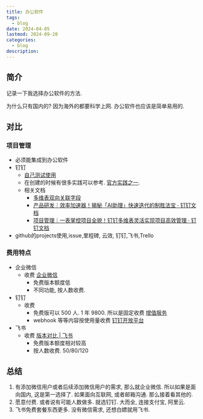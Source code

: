 ```yaml
---
title: 办公软件
tags:
  - blog
date: 2024-04-05
lastmod: 2024-09-20
categories:
  - blog
description: 
---
```


## 简介

记录一下我选择办公软件的方法.

为什么只有国内的? 因为海外的都要科学上网. 办公软件也应该是简单易用的.

## 对比

### 项目管理

- 必须能集成到办公软件
- 钉钉
    - [自己测试使用](https://alidocs.dingtalk.com/i/nodes/6LeBq413JA7Nq7jvtyA4amzBWDOnGvpb?iframeQuery=sheetId%3DkCXkeon%26viewId%3DzwEXzvG)
    - 在创建的时候有很多实践可以参考. [官方实践之一](https://docs.dingtalk.com/i/templates/18e7479c99e9615f6ac2d934db39a6af/overview?utm_medium=dingdoc_doc_plugin_url&utm_source=dingdoc_doc).
    - 相关文档
        - [多维表双向关联字段](https://alidocs.dingtalk.com/i/p/Y7kmbokZp3pgGLq2/docs/ZgpG2NdyVXrOE2QmuvzBxM2g8MwvDqPk)
        - [产品研发｜效率加速器！揭秘「AI助理」快速迭代的制胜法宝 · 钉钉文档](https://docs.dingtalk.com/i/nodes/a9E05BDRVQj6NwOlhjX6mdB2J63zgkYA)
        - [项目管理｜一表掌控项目全貌！钉钉多维表灵活实现项目高效管理 · 钉钉文档](https://docs.dingtalk.com/i/nodes/Y1OQX0akWmj3lm2Mhga2AmAAVGlDd3mE)
- github的projects使用,issue,里程碑, 云效, 钉钉,飞书,Trello

### 费用特点

- 企业微信
    - 收费 [企业微信](https://work.weixin.qq.com/business/mall#/?from=offical)
        - 免费版本额度低
        - 不同功能, 按人数收费.
- 钉钉
    - 收费
        - 免费版可以 500 人. 1 年 9800. 所以是固定收费 [增值服务](https://pages.dingtalk.com/wow/z/tianyuan/default/opportunity_index?spm=a213l2.13146415.0.0.7f1571e1PdTurN)
        - webhook 等等内容按使用量收费 [钉钉开放平台](https://open.dingtalk.com/document/orgapp/webhook-stream-free-to-commercialization-announcement)
- 飞书
    - 收费 [版本对比 | 飞书](https://www.feishu.cn/service)
        - 免费版本额度相对较高
        - 按人数收费. 50/80/120

## 总结

1. 有添加微信用户或者后续添加微信用户的需求, 那么就企业微信. 所以如果是面向国内, 这是第一选择了. 如果面向互联网, 或者邮箱沟通. 那么接着看其他的.
2. 愿意付费. 或者说有可能人数做多. 就选钉钉. 大而全, 连接支付宝, 阿里云.
3. 飞书免费套餐东西更多. 没有微信需求, 还想白嫖就用飞书.
